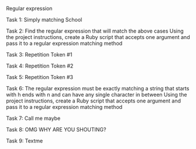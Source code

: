 Regular expression

Task 1: Simply matching School

Task 2: Find the regular expression that will match the above cases Using the project instructions, create a Ruby script that accepts one argument and pass it to a regular expression matching method

Task 3: Repetition Token #1

Task 4: Repetition Token #2

Task 5: Repetition Token #3

Task 6: The regular expression must be exactly matching a string that starts with h ends with n and can have any single character in between Using the project instructions, create a Ruby script that accepts one argument and pass it to a regular expression matching method

Task 7: Call me maybe

Task 8: OMG WHY ARE YOU SHOUTING?

Task 9: Textme
